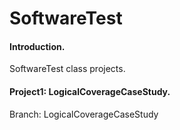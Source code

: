 # SoftwareTest
     
#### Introduction.    
SoftwareTest class projects. 
     
#### Project1: LogicalCoverageCaseStudy.     
Branch: LogicalCoverageCaseStudy
